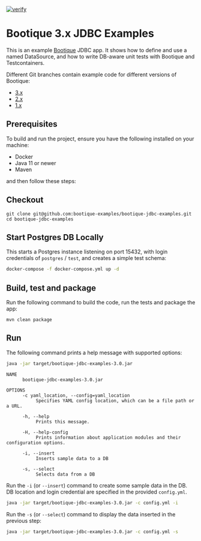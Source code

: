 [![verify](https://github.com/bootique-examples/bootique-jdbc-examples/actions/workflows/verify.yml/badge.svg)](https://github.com/bootique-examples/bootique-jdbc-examples/actions/workflows/verify.yml)

# Bootique 3.x JDBC Examples

This is an example [Bootique](http://bootique.io) JDBC app. It shows how to define and use a named DataSource,
and how to write DB-aware unit tests with Bootique and Testcontainers.

Different Git branches contain example code for different versions of Bootique:

* [3.x](https://github.com/bootique-examples/bootique-jdbc-examples/tree/3.x)
* [2.x](https://github.com/bootique-examples/bootique-jdbc-examples/tree/2.x)
* [1.x](https://github.com/bootique-examples/bootique-jdbc-examples/tree/1.x)

## Prerequisites

To build and run the project, ensure you have the following installed on your machine:

* Docker
* Java 11 or newer 
* Maven

and then follow these steps:

## Checkout
```
git clone git@github.com:bootique-examples/bootique-jdbc-examples.git
cd bootique-jdbc-examples
```

## Start Postgres DB Locally

This starts a Postgres instance listening on port 15432, with login credentials of `postgres` / `test`, and 
creates a simple test schema:

```bash
docker-compose -f docker-compose.yml up -d
```

## Build, test and package

Run the following command to build the code, run the tests and package the app:
```
mvn clean package
```

## Run

The following command prints a help message with supported options:
```bash  
java -jar target/bootique-jdbc-examples-3.0.jar
```

```  
NAME
      bootique-jdbc-examples-3.0.jar

OPTIONS
      -c yaml_location, --config=yaml_location
           Specifies YAML config location, which can be a file path or a URL.

      -h, --help
           Prints this message.

      -H, --help-config
           Prints information about application modules and their configuration options.

      -i, --insert
           Inserts sample data to a DB

      -s, --select
           Selects data from a DB
```

Run the `-i` (or `--insert`) command to create some sample data in the DB. DB location and login credential are 
specified in the provided `config.yml`.
```bash
java -jar target/bootique-jdbc-examples-3.0.jar -c config.yml -i
```

Run the `-s` (or `--select`) command to display the data inserted in the previous step:

```bash    
java -jar target/bootique-jdbc-examples-3.0.jar -c config.yml -s
```
